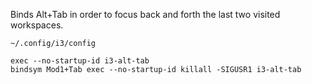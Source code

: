 Binds Alt+Tab in order to focus back and forth the last two visited workspaces.

```
~/.config/i3/config

exec --no-startup-id i3-alt-tab
bindsym Mod1+Tab exec --no-startup-id killall -SIGUSR1 i3-alt-tab
```
